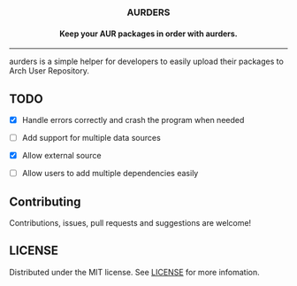 <div align="center">
  <h3 align="center">AURDERS</h3>

  <h4 align="center">
        Keep your AUR packages in order with aurders.
  </h4>
</div>

___

aurders is a simple helper for developers to easily upload their packages to
Arch User Repository.

## TODO
- [X] Handle errors correctly and crash the program when needed
- [ ] Add support for multiple data sources
- [X] Allow external source
- [ ] Allow users to add multiple dependencies easily


## Contributing
Contributions, issues, pull requests and suggestions are welcome!

## LICENSE
Distributed under the MIT license. See [LICENSE](./LICENSE) for more infomation.
